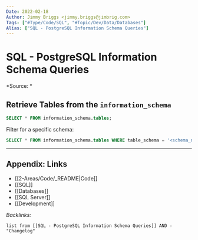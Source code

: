 ```yaml
---
Date: 2022-02-18
Author: Jimmy Briggs <jimmy.briggs@jimbrig.com>
Tags: ["#Type/Code/SQL", "#Topic/Dev/Data/Databases"]
Alias: ["SQL - PostgreSQL Information Schema Queries"]
---
```


# SQL - PostgreSQL Information Schema Queries

*Source: *

## Retrieve Tables from the `information_schema`

```SQL
SELECT * FROM information_schema.tables;
```

Filter for a specific schema:

```sql
SELECT * FROM information_schema.tables WHERE table_schema = '<schema_name>';
```



***

## Appendix: Links

- [[2-Areas/Code/_README|Code]]
- [[SQL]]
- [[Databases]]
- [[SQL Server]]
- [[Development]]

*Backlinks:*

```dataview
list from [[SQL - PostgreSQL Information Schema Queries]] AND -"Changelog"
```